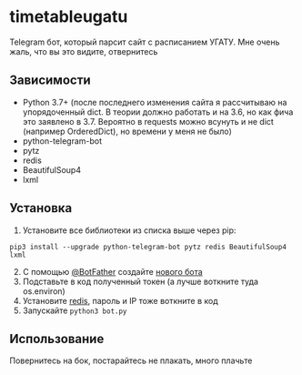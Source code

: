 # timetableugatu
Telegram бот, который парсит сайт с расписанием УГАТУ. Мне очень жаль, что вы это видите, отвернитесь

## Зависимости
* Python 3.7+ (после последнего изменения сайта я рассчитываю на упорядоченный dict. В теории должно работать и на 3.6, но как фича это заявлено в 3.7. Вероятно в requests можно всунуть и не dict (например OrderedDict), но времени у меня не было)
* python-telegram-bot
* pytz
* redis
* BeautifulSoup4
* lxml

## Установка
1. Установите все библиотеки из списка выше через pip:
```
pip3 install --upgrade python-telegram-bot pytz redis BeautifulSoup4 lxml
```
2. С помощью [@BotFather](https://t.me/BotFather) создайте [нового бота](https://core.telegram.org/bots#6-botfather)
3. Подставьте в код полученный токен (а лучше воткните туда os.environ)
4. Установите [redis](https://redis.io/), пароль и IP тоже воткните в код
5. Запускайте
`python3 bot.py`

## Использование
Повернитесь на бок, постарайтесь не плакать, много плачьте

